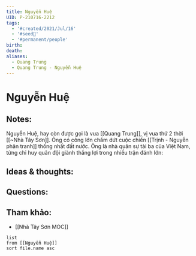 ```yaml
---
title: Nguyễn Huệ
UID: P-210716-2212
tags:
  - '#created/2021/Jul/16'
  - '#seed🥜'
  - '#permanent/people'
birth: 
death: 
aliases:
  - Quang Trung
  - Quang Trung - Nguyễn Huệ
---
```

# Nguyễn Huệ

## Notes:
Nguyễn Huệ, hay còn được gọi là vua [[Quang Trung]], vị vua thứ 2 thời [[~Nhà Tây Sơn]]. Ông có công lớn chấm dứt cuộc chiến [[Trịnh - Nguyễn phân tranh]] thống nhất đất nước. Ông là nhà quân sự tài ba của Việt Nam, từng chỉ huy quân đội giành thắng lợi trong nhiều trận đánh lớn: 

## Ideas & thoughts:

## Questions:


## Tham khảo:
- [[Nhà Tây Sơn MOC]]
```dataview
list
from [[Nguyễn Huệ]]
sort file.name asc
```

